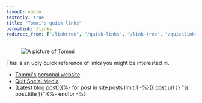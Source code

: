 ```yaml
---
layout: vuoto
textonly: true
title: "Tommi's quick links"
permalink: /links
redirect_from: ["/linktree", "/quick-links", "/link-tree", "/quicklinks"]
---
```

<figure>
	<img src="https://assets.tommi.space/images/profile.jpg" rel="me" title="A picture of Tommi" alt="A picture of Tommi" style="max-height:20vh;" />
</figure>

This is an ugly quick reference of links you might be interested in.

- [Tommi's personal website](https://tommi.space "Tommi Space")
- [Quit Social Media](https://quitsocialmedia.club "Quit Social Media")
- [Latest blog post]({%- for post in site.posts limit:1 -%}{{ post.url }} "{{ post.title }}"){%- endfor -%}